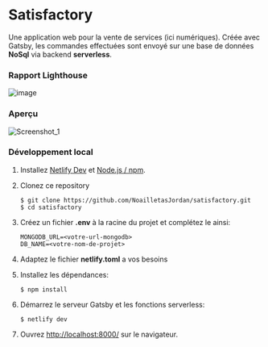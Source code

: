 # Satisfactory

Une application web pour la vente de services (ici numériques).
Créée avec Gatsby, les commandes effectuées sont envoyé sur une base de données **NoSql** via backend **serverless**.

### Rapport Lighthouse

![image](https://user-images.githubusercontent.com/48062996/102547489-9651c200-40b9-11eb-87c1-e5a6755f7ffa.png)

### Aperçu

![Screenshot_1](https://user-images.githubusercontent.com/48062996/102534222-b4fa8d80-40a6-11eb-844f-f9ac10c6916f.png)

### Développement local

1.  Installez [Netlify Dev](https://www.netlify.com/products/dev/) et [Node.js / npm](https://nodejs.org/en/).

1.  Clonez ce repository

        $ git clone https://github.com/NoailletasJordan/satisfactory.git
        $ cd satisfactory

1.  Créez un fichier **.env** à la racine du projet et complétez le ainsi:

        MONGODB_URL=<votre-url-mongodb>
        DB_NAME=<votre-nom-de-projet>

1.  Adaptez le fichier **netlify.toml** a vos besoins

1.  Installez les dépendances:

        $ npm install

1.  Démarrez le serveur Gatsby et les fonctions serverless:

        $ netlify dev

1.  Ouvrez [http://localhost:8000/](http://localhost:8000/) sur le navigateur.
